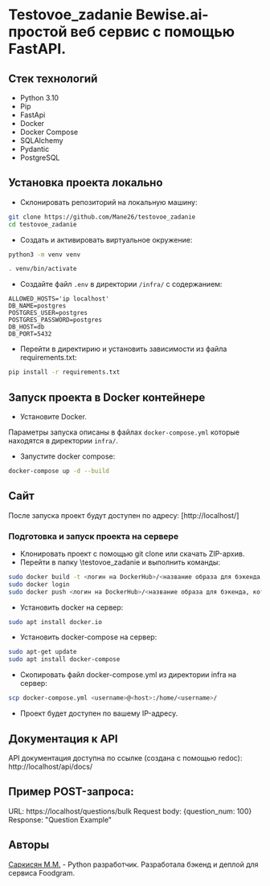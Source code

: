 # Testovoe_zadanie Bewise.ai- простой веб сервис с помощью FastAPI.


## Стек технологий

- Python 3.10
- Pip
- FastApi
- Docker
- Docker Compose
- SQLAlchemy
- Pydantic
- PostgreSQL



## Установка проекта локально

* Склонировать репозиторий на локальную машину:
```bash
git clone https://github.com/Mane26/testovoe_zadanie
cd testovoe_zadanie
```

* Cоздать и активировать виртуальное окружение:

```bash
python3 -m venv venv
```

```bash
. venv/bin/activate
```

* Cоздайте файл `.env` в директории `/infra/` с содержанием:

```
ALLOWED_HOSTS='ip localhost'
DB_NAME=postgres
POSTGRES_USER=postgres
POSTGRES_PASSWORD=postgres
DB_HOST=db
DB_PORT=5432
```

* Перейти в директирию и установить зависимости из файла requirements.txt:

```bash
pip install -r requirements.txt
```


## Запуск проекта в Docker контейнере
* Установите Docker.

Параметры запуска описаны в файлах `docker-compose.yml` которые находятся в директории `infra/`.  

* Запустите docker compose:
```bash
docker-compose up -d --build  
```  
  
## Сайт
После запуска проект будут доступен по адресу:
[http://localhost/]

### Подготовка и запуск проекта на сервере

- Клонировать проект с помощью git clone или скачать ZIP-архив.
- Перейти в папку \testovoe_zadanie и выполнить команды:
```bash
sudo docker build -t <логин на DockerHub>/<название образа для бэкенда, какое хотите> .
sudo docker login
sudo docker push <логин на DockerHub>/<название образа для бэкенда, которое написали> 
```

- Установить docker на сервер:
```bash
sudo apt install docker.io 
```
- Установить docker-compose на сервер:
```bash
sudo apt-get update
sudo apt install docker-compose
```
- Скопировать файл docker-compose.yml из директории infra на сервер:
```bash
scp docker-compose.yml <username>@<host>:/home/<username>/
```

- Проект будет доступен по вашему IP-адресу.

## Документация к API
API документация доступна по ссылке (создана с помощью redoc):
http://localhost/api/docs/


## Пример POST-запроса:
URL: https://localhost/questions/bulk
Request body: {question_num: 100}
Response: "Question Example"


## Авторы
[Саркисян М.М.](https://github.com/Mane26) - Python разработчик. Разработала бэкенд и деплой для сервиса Foodgram.  
